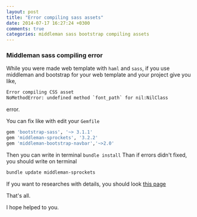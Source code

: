 ```yaml
---
layout: post
title: "Error compiling sass assets"
date: 2014-07-17 16:27:24 +0300
comments: true
categories: middleman sass bootstrap compiling assets
---
```


### Middleman sass compiling error

While you were made web template with `haml` and `sass`, if you use middleman and bootstrap for your web template and your project give you like,

```sass
Error compiling CSS asset
NoMethodError: undefined method `font_path` for nil:NilClass
```
error.

You can fix like with edit your `Gemfile`

```ruby
gem 'bootstrap-sass', '~> 3.1.1'
gem 'middleman-sprockets', '3.2.2'
gem 'middleman-bootstrap-navbar','~>2.0'
```

Then you can write in terminal `bundle install`
Than if errors didn't fixed, you should write on terminal

```bash
bundle update middleman-sprockets
```

If you want to researches with details, you should look [this page](https://github.com/middleman/middleman/issues/1265)

That's all.

I hope helped to you.